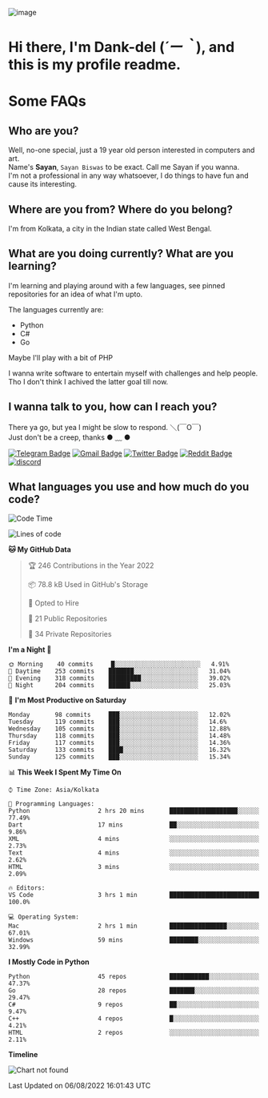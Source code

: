 ![image](https://user-images.githubusercontent.com/63096193/125182844-29f20800-e22f-11eb-8dc9-b0f2d29647bb.png)

# **Hi there, I'm Dank-del (*´ー｀*), and this is my profile readme.**
<!--  [![Profile views](https://gpvc.arturio.dev/dank-del)](https://github.com/dank-del) -->
# Some FAQs

## **Who are you?**

Well, no-one special, just a 19 year old person interested in computers and art. \
Name's **Sayan**, `Sayan Biswas` to be exact. Call me Sayan if you wanna. \
I'm not a professional in any way whatsoever, I do things to have fun and cause its interesting.

## **Where are you from? Where do you belong?**

I'm from Kolkata, a city in the Indian state called West Bengal.

## **What are you doing currently? What are you learning?**

I'm learning and playing around with a few languages, see pinned repositories for an idea of what I'm upto.

The languages currently are:

- Python
- C#
- Go

Maybe I'll play with a bit of PHP

I wanna write software to entertain myself with challenges and help people. \
Tho I don't think I achived the latter goal till now.

<!--## **Eww, I see a weeb profile.**

Can't help it, it's the best way to hide my face on this account
> Why do people hate weebs .-.

## **Cool, what more interests you?**

My interests are quite, weird. They're scattered all over the place. \
I've been fascinated by music and have studied it since the age of 6, I've performed on stage and on air but yeah now I've been away from that. I specialize in key instruments. \
Another thing that interests me is Media Production, aka, working with audio, video and broadcasting media.

> I just like art in general. also feeds the reason of me being obsessed with Japanese drawings (⋟ ﹏ ⋞)-->

## **I wanna talk to you, how can I reach you?**

There ya go, but yea I might be slow to respond. ＼(￣O￣) \
Just don't be a creep, thanks ● ﹏ ●

[![Telegram Badge](https://img.shields.io/badge/-dank_as_fuck-1ca0f1?style=flat-square&logo=telegram&logoColor=white&link=https://t.me/dank_as_fuck)](https://t.me/dank_as_fuck)
[![Gmail Badge](https://img.shields.io/badge/-chizuru@kanojo.tk-c14438?style=flat-square&logo=Gmail&logoColor=white&link=mailto:chizuru@kanojo.tk)](mailto:chizuru@kanojo.tk)
[![Twitter Badge](https://img.shields.io/twitter/follow/TheDankDel?style=social)](https://twitter.com/TheDankDel)
[![Reddit Badge](https://img.shields.io/reddit/user-karma/combined/dank_as_fuck_?style=social)](https://www.reddit.com/user/dank_as_fuck_/)
[![discord](https://discord-md-badge.vercel.app/api/shield/506536929152466945?style=social)](https://discordapp.com/users/506536929152466945)

## **What languages you use and how much do you code?**

<!--START_SECTION:waka-->
![Code Time](http://img.shields.io/badge/Code%20Time-650%20hrs%2023%20mins-blue)

![Lines of code](https://img.shields.io/badge/From%20Hello%20World%20I%27ve%20Written-757%20Thousand%20lines%20of%20code-blue)

**🐱 My GitHub Data** 

> 🏆 246 Contributions in the Year 2022
 > 
> 📦 78.8 kB Used in GitHub's Storage 
 > 
> 💼 Opted to Hire
 > 
> 📜 21 Public Repositories 
 > 
> 🔑 34 Private Repositories  
 > 
**I'm a Night 🦉** 

```text
🌞 Morning    40 commits     █░░░░░░░░░░░░░░░░░░░░░░░░   4.91% 
🌆 Daytime    253 commits    ███████░░░░░░░░░░░░░░░░░░   31.04% 
🌃 Evening    318 commits    █████████░░░░░░░░░░░░░░░░   39.02% 
🌙 Night      204 commits    ██████░░░░░░░░░░░░░░░░░░░   25.03%

```
📅 **I'm Most Productive on Saturday** 

```text
Monday       98 commits     ███░░░░░░░░░░░░░░░░░░░░░░   12.02% 
Tuesday      119 commits    ███░░░░░░░░░░░░░░░░░░░░░░   14.6% 
Wednesday    105 commits    ███░░░░░░░░░░░░░░░░░░░░░░   12.88% 
Thursday     118 commits    ███░░░░░░░░░░░░░░░░░░░░░░   14.48% 
Friday       117 commits    ███░░░░░░░░░░░░░░░░░░░░░░   14.36% 
Saturday     133 commits    ████░░░░░░░░░░░░░░░░░░░░░   16.32% 
Sunday       125 commits    ███░░░░░░░░░░░░░░░░░░░░░░   15.34%

```


📊 **This Week I Spent My Time On** 

```text
⌚︎ Time Zone: Asia/Kolkata

💬 Programming Languages: 
Python                   2 hrs 20 mins       ███████████████████░░░░░░   77.49% 
Dart                     17 mins             ██░░░░░░░░░░░░░░░░░░░░░░░   9.86% 
XML                      4 mins              ░░░░░░░░░░░░░░░░░░░░░░░░░   2.73% 
Text                     4 mins              ░░░░░░░░░░░░░░░░░░░░░░░░░   2.62% 
HTML                     3 mins              ░░░░░░░░░░░░░░░░░░░░░░░░░   2.09%

🔥 Editors: 
VS Code                  3 hrs 1 min         █████████████████████████   100.0%

💻 Operating System: 
Mac                      2 hrs 1 min         ████████████████░░░░░░░░░   67.01% 
Windows                  59 mins             ████████░░░░░░░░░░░░░░░░░   32.99%

```

**I Mostly Code in Python** 

```text
Python                   45 repos            ███████████░░░░░░░░░░░░░░   47.37% 
Go                       28 repos            ███████░░░░░░░░░░░░░░░░░░   29.47% 
C#                       9 repos             ██░░░░░░░░░░░░░░░░░░░░░░░   9.47% 
C++                      4 repos             █░░░░░░░░░░░░░░░░░░░░░░░░   4.21% 
HTML                     2 repos             ░░░░░░░░░░░░░░░░░░░░░░░░░   2.11%

```


**Timeline**

![Chart not found](https://raw.githubusercontent.com/Dank-del/Dank-del/main/charts/bar_graph.png) 


 Last Updated on 06/08/2022 16:01:43 UTC
<!--END_SECTION:waka-->

<!--## **Can I stalk your spotify?**

Um sure.

![OwO Spotify](https://spotify-recently-played-readme.vercel.app/api?user=31fdrsslnr7nvq4ytqwtw7c4rxfm&count=5)-->
